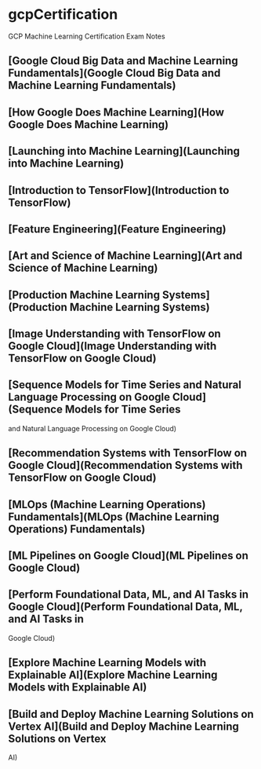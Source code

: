 # gcpCertification
GCP Machine Learning Certification Exam Notes

## 


## [Google Cloud Big Data and Machine Learning Fundamentals](Google Cloud Big Data and Machine Learning Fundamentals)


## [How Google Does Machine Learning](How Google Does Machine Learning)


## [Launching into Machine Learning](Launching into Machine Learning)


## [Introduction to TensorFlow](Introduction to TensorFlow)


## [Feature Engineering](Feature Engineering)


## [Art and Science of Machine Learning](Art and Science of Machine Learning)


## [Production Machine Learning Systems](Production Machine Learning Systems)


## [Image Understanding with TensorFlow on Google Cloud](Image Understanding with TensorFlow on Google Cloud)


## [Sequence Models for Time Series and Natural Language Processing on Google Cloud](Sequence Models for Time Series 

and Natural Language Processing on Google Cloud)
## [Recommendation Systems with TensorFlow on Google Cloud](Recommendation Systems with TensorFlow on Google Cloud)


## [MLOps (Machine Learning Operations) Fundamentals](MLOps (Machine Learning Operations) Fundamentals)


## [ML Pipelines on Google Cloud](ML Pipelines on Google Cloud)


## [Perform Foundational Data, ML, and AI Tasks in Google Cloud](Perform Foundational Data, ML, and AI Tasks in 

Google Cloud)
## [Explore Machine Learning Models with Explainable AI](Explore Machine Learning Models with Explainable AI)


## [Build and Deploy Machine Learning Solutions on Vertex AI](Build and Deploy Machine Learning Solutions on Vertex 

AI)